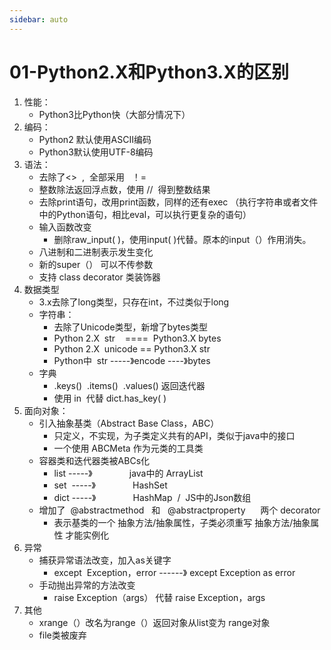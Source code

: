 ```yaml
---
sidebar: auto
---
```


# 01-Python2.X和Python3.X的区别

1. 性能：
    * Python3比Python快（大部分情况下）
2. 编码：
    * Python2 默认使用ASCII编码
    * Python3默认使用UTF-8编码
3. 语法：
    * 去除了<>  ,  全部采用   ！=
    * 整数除法返回浮点数，使用 //  得到整数结果
    * 去除print语句，改用print函数，同样的还有exec （执行字符串或者文件中的Python语句，相比eval，可以执行更复杂的语句）
    * 输入函数改变
        * 删除raw_input( )，使用input( )代替。原本的input（）作用消失。
    * 八进制和二进制表示发生变化
    * 新的super（） 可以不传参数
    * 支持 class decorator 类装饰器
4. 数据类型
    * 3.x去除了long类型，只存在int，不过类似于long
    * 字符串：
        * 去除了Unicode类型，新增了bytes类型
        * Python 2.X  str    ====  Python3.X bytes
        * Python 2.X  unicode == Python3.X str
        * Python中  str -----》encode ----》bytes
    * 字典
        * .keys()  .items()  .values() 返回迭代器 
        * 使用 in  代替 dict.has_key( )
5. 面向对象：
    * 引入抽象基类（Abstract Base Class，ABC）
        * 只定义，不实现，为子类定义共有的API，类似于java中的接口
        * 一个使用 ABCMeta 作为元类的工具类
    * 容器类和迭代器类被ABCs化
        * list -----》               java中的 ArrayList
        * set  -----》               HashSet
        * dict -----》               HashMap  /  JS中的Json数组
    * 增加了  @abstractmethod   和   @abstractproperty      两个 decorator
      * 表示基类的一个 抽象方法/抽象属性，子类必须重写 抽象方法/抽象属性 才能实例化
6. 异常
    * 捕获异常语法改变，加入as关键字
        * except  Exception，error ------》 except Exception as error
    * 手动抛出异常的方法改变
        * raise Exception（args） 代替 raise Exception，args
7. 其他
    * xrange（）改名为range（）返回对象从list变为 range对象
    * file类被废弃
